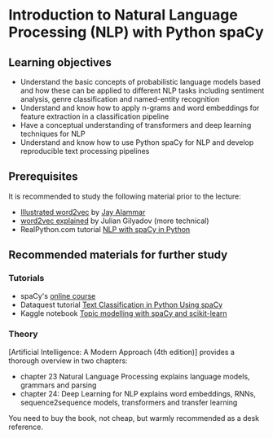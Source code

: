 #  Introduction to Natural Language Processing (NLP) with Python spaCy

## Learning objectives
- Understand the basic concepts of probabilistic language models based and how these can be applied to different NLP tasks including sentiment analysis, genre classification and named-entity recognition
- Understand and know how to apply n-grams and word embeddings for feature extraction in a classification pipeline
- Have a conceptual understanding of transformers and deep learning techniques for NLP
- Understand and know how to use Python spaCy for NLP and develop reproducible text processing pipelines

## Prerequisites
It is recommended to study the following material prior to the lecture:
- [Illustrated word2vec](http://jalammar.github.io/illustrated-word2vec/) by [Jay Alammar](http://jalammar.github.io/)
- [word2vec explained](https://israelg99.github.io/2017-03-23-Word2Vec-Explained/) by Julian Gilyadov (more technical)
- RealPython.com tutorial [NLP with spaCy in Python](https://realpython.com/natural-language-processing-spacy-python/)

## Recommended materials for further study

### Tutorials
- spaCy's [online course](https://course.spacy.io/en/)
- Dataquest tutorial [Text Classification in Python Using spaCy](https://www.dataquest.io/blog/tutorial-text-classification-in-python-using-spacy/)
- Kaggle notebook [Topic modelling with spaCy and scikit-learn](https://www.kaggle.com/thebrownviking20/topic-modelling-with-spacy-and-scikit-learn)

### Theory
[Artificial Intelligence: A Modern Approach (4th edition)] provides a thorough overview in two chapters:
- chapter 23 Natural Language Processing explains language models, grammars and parsing
- chapter 24: Deep Learning for NLP explains word embeddings, RNNs, sequence2sequence models, transformers and transfer learning

You need to buy the book, not cheap, but warmly recommended as a desk reference.
